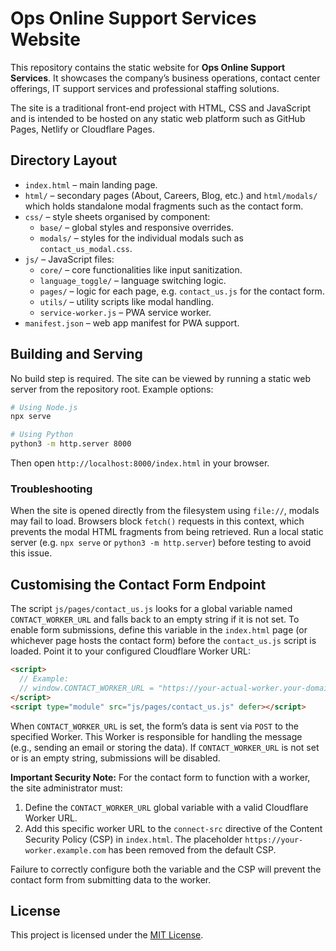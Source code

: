 # Ops Online Support Services Website

This repository contains the static website for **Ops Online Support Services**. It showcases the company’s business operations, contact center offerings, IT support services and professional staffing solutions.

The site is a traditional front-end project with HTML, CSS and JavaScript and is intended to be hosted on any static web platform such as GitHub Pages, Netlify or Cloudflare Pages.

## Directory Layout

- `index.html` &ndash; main landing page.
- `html/` &ndash; secondary pages (About, Careers, Blog, etc.) and `html/modals/` which holds standalone modal fragments such as the contact form.
- `css/` &ndash; style sheets organised by component:
  - `base/` &ndash; global styles and responsive overrides.
  - `modals/` &ndash; styles for the individual modals such as `contact_us_modal.css`.
- `js/` &ndash; JavaScript files:
  - `core/` &ndash; core functionalities like input sanitization.
  - `language_toggle/` &ndash; language switching logic.
  - `pages/` &ndash; logic for each page, e.g. `contact_us.js` for the contact form.
  - `utils/` &ndash; utility scripts like modal handling.
  - `service-worker.js` &ndash; PWA service worker.
- `manifest.json` &ndash; web app manifest for PWA support.

## Building and Serving

No build step is required. The site can be viewed by running a static web server from the repository root. Example options:

```bash
# Using Node.js
npx serve

# Using Python
python3 -m http.server 8000
```

Then open `http://localhost:8000/index.html` in your browser.

### Troubleshooting
When the site is opened directly from the filesystem using `file://`, modals may fail to load. Browsers block `fetch()` requests in this context, which prevents the modal HTML fragments from being retrieved. Run a local static server (e.g. `npx serve` or `python3 -m http.server`) before testing to avoid this issue.

## Customising the Contact Form Endpoint

The script `js/pages/contact_us.js` looks for a global variable named `CONTACT_WORKER_URL` and falls back to an empty string if it is not set. To enable form submissions, define this variable in the `index.html` page (or whichever page hosts the contact form) before the `contact_us.js` script is loaded. Point it to your configured Cloudflare Worker URL:

```html
<script>
  // Example:
  // window.CONTACT_WORKER_URL = "https://your-actual-worker.your-domain.com";
</script>
<script type="module" src="js/pages/contact_us.js" defer></script>
```

When `CONTACT_WORKER_URL` is set, the form’s data is sent via `POST` to the specified Worker. This Worker is responsible for handling the message (e.g., sending an email or storing the data). If `CONTACT_WORKER_URL` is not set or is an empty string, submissions will be disabled.

**Important Security Note:** For the contact form to function with a worker, the site administrator must:
1. Define the `CONTACT_WORKER_URL` global variable with a valid Cloudflare Worker URL.
2. Add this specific worker URL to the `connect-src` directive of the Content Security Policy (CSP) in `index.html`. The placeholder `https://your-worker.example.com` has been removed from the default CSP.

Failure to correctly configure both the variable and the CSP will prevent the contact form from submitting data to the worker.

## License

This project is licensed under the [MIT License](LICENSE).

